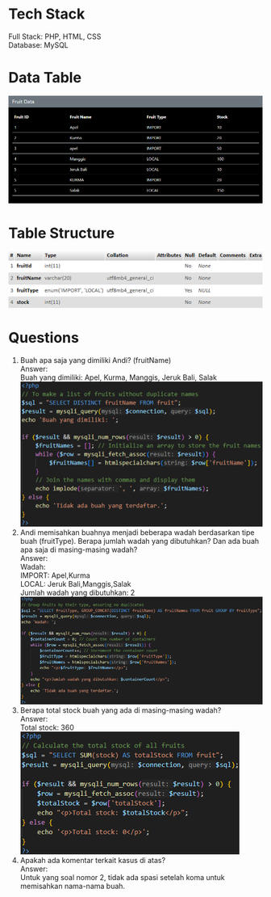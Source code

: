# Tech Stack
Full Stack: PHP, HTML, CSS<br>
Database: MySQL

# Data Table
![Data Table](https://github.com/DonnnChaewon/ifruit/blob/main/documentation/Screenshot%202024-12-23%20161949.png)<br>

# Table Structure
![Table Structure](https://github.com/DonnnChaewon/ifruit/blob/main/documentation/Screenshot%202024-12-23%20164709.png)<br>

# Questions
1. Buah apa saja yang dimiliki Andi? (fruitName)<br>
   Answer:<br>
   Buah yang dimiliki: Apel, Kurma, Manggis, Jeruk Bali, Salak<br>
   ![Code](https://github.com/DonnnChaewon/ifruit/blob/main/documentation/Screenshot%202024-12-23%20163303.png)<br>
2. Andi memisahkan buahnya menjadi beberapa wadah berdasarkan tipe buah (fruitType). Berapa jumlah wadah yang dibutuhkan? Dan ada buah apa saja di masing-masing wadah?<br>
   Answer:<br>
   Wadah:<br>
   IMPORT: Apel,Kurma<br>
   LOCAL: Jeruk Bali,Manggis,Salak<br>
   Jumlah wadah yang dibutuhkan: 2<br>
   ![Code](https://github.com/DonnnChaewon/ifruit/blob/main/documentation/Screenshot%202024-12-23%20163434.png)<br>
3. Berapa total stock buah yang ada di masing-masing wadah?<br>
   Answer:<br>
   Total stock: 360<br>
   ![Code](https://github.com/DonnnChaewon/ifruit/blob/main/documentation/Screenshot%202024-12-23%20163449.png)<br>
4. Apakah ada komentar terkait kasus di atas?<br>
   Answer:<br>
   Untuk yang soal nomor 2, tidak ada spasi setelah koma untuk memisahkan nama-nama buah.
